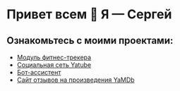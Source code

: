 # Привет всем 👋 Я — Сергей

## Ознакомьтесь с моими проектами:
* [Модуль фитнес-трекера](https://github.com/sergeiivanitsa/hw_python_oop)
* [Социальная сеть Yatube](https://github.com/sergeiivanitsa/yatube_project)
* [Бот-ассистент](https://github.com/sergeiivanitsa/homework_bot)
* [Сайт отзывов на произведения YaMDb](https://github.com/sergeiivanitsa/api_yamdb)
